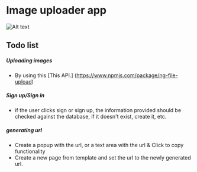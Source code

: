 # Image uploader app

![Alt text](http://imgur.com/a/spkkl)

## Todo list

##### Uploading images
* By using this [This API.] (https://www.npmjs.com/package/ng-file-upload)

##### Sign up/Sign in
* if the user clicks sign or sign up, the information provided 
should be checked against the database, if it doesn't exist, create it, etc.


##### generating url
* Create a popup with the url, or a text area with the url & Click to copy functionality
* Create a new page from template and set the url to the newly generated url.
